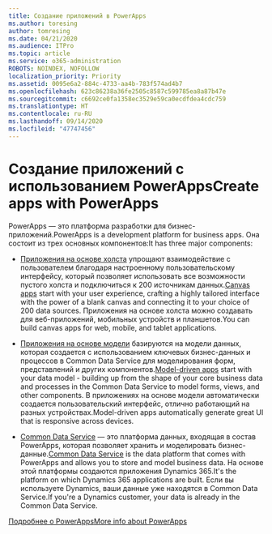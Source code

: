 ```yaml
---
title: Создание приложений в PowerApps
ms.author: toresing
author: tomresing
ms.date: 04/21/2020
ms.audience: ITPro
ms.topic: article
ms.service: o365-administration
ROBOTS: NOINDEX, NOFOLLOW
localization_priority: Priority
ms.assetid: 0095e6a2-884c-4733-aa4b-783f574ad4b7
ms.openlocfilehash: 623c86238a36fe2505c8587c599785ea8a87b47e
ms.sourcegitcommit: c6692ce0fa1358ec3529e59ca0ecdfdea4cdc759
ms.translationtype: HT
ms.contentlocale: ru-RU
ms.lasthandoff: 09/14/2020
ms.locfileid: "47747456"
---
```

# <a name="create-apps-with-powerapps"></a><span data-ttu-id="a298a-102">Создание приложений с использованием PowerApps</span><span class="sxs-lookup"><span data-stu-id="a298a-102">Create apps with PowerApps</span></span>

<span data-ttu-id="a298a-103">PowerApps — это платформа разработки для бизнес-приложений.</span><span class="sxs-lookup"><span data-stu-id="a298a-103">PowerApps is a development platform for business apps.</span></span> <span data-ttu-id="a298a-104">Она состоит из трех основных компонентов:</span><span class="sxs-lookup"><span data-stu-id="a298a-104">It has three major components:</span></span> 
  
- <span data-ttu-id="a298a-105">[Приложения на основе холста](https://go.microsoft.com/fwlink/?linkid=874495) упрощают взаимодействие с пользователем благодаря настроенному пользовательскому интерфейсу, который позволяет использовать все возможности пустого холста и подключиться к 200 источникам данных.</span><span class="sxs-lookup"><span data-stu-id="a298a-105">[Canvas apps](https://go.microsoft.com/fwlink/?linkid=874495) start with your user experience, crafting a highly tailored interface with the power of a blank canvas and connecting it to your choice of 200 data sources.</span></span> <span data-ttu-id="a298a-106">Приложения на основе холста можно создавать для веб-приложений, мобильных устройств и планшетов.</span><span class="sxs-lookup"><span data-stu-id="a298a-106">You can build canvas apps for web, mobile, and tablet applications.</span></span> 
    
- <span data-ttu-id="a298a-107">[Приложения на основе модели](https://go.microsoft.com/fwlink/?linkid=874496) базируются на модели данных, которая создается с использованием ключевых бизнес-данных и процессов в Common Data Service для моделирования форм, представлений и других компонентов.</span><span class="sxs-lookup"><span data-stu-id="a298a-107">[Model-driven apps](https://go.microsoft.com/fwlink/?linkid=874496) start with your data model - building up from the shape of your core business data and processes in the Common Data Service to model forms, views, and other components.</span></span> <span data-ttu-id="a298a-108">В приложениях на основе модели автоматически создается пользовательский интерфейс, отлично работающий на разных устройствах.</span><span class="sxs-lookup"><span data-stu-id="a298a-108">Model-driven apps automatically generate great UI that is responsive across devices.</span></span> 
    
- <span data-ttu-id="a298a-109">[Common Data Service](https://go.microsoft.com/fwlink/?linkid=874497) — это платформа данных, входящая в состав PowerApps, которая позволяет хранить и моделировать бизнес-данные.</span><span class="sxs-lookup"><span data-stu-id="a298a-109">[Common Data Service](https://go.microsoft.com/fwlink/?linkid=874497) is the data platform that comes with PowerApps and allows you to store and model business data.</span></span> <span data-ttu-id="a298a-110">На основе этой платформы создаются приложения Dynamics 365.</span><span class="sxs-lookup"><span data-stu-id="a298a-110">It's the platform on which Dynamics 365 applications are built.</span></span> <span data-ttu-id="a298a-111">Если вы используете Dynamics, ваши данные уже находятся в Common Data Service.</span><span class="sxs-lookup"><span data-stu-id="a298a-111">If you're a Dynamics customer, your data is already in the Common Data Service.</span></span> 
    
[<span data-ttu-id="a298a-112">Подробнее о PowerApps</span><span class="sxs-lookup"><span data-stu-id="a298a-112">More info about PowerApps</span></span>](https://go.microsoft.com/fwlink/?linkid=874498)
  

